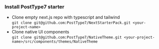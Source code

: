 ### Install PostType7 starter

- Clone empty next.js repo with typescript and tailwind<br/>
`git clone git@github.com:PostType7/NextStarterPack.git <your-project-name>` 
- Clone native UI components<br/>
`git clone git@github.com:PostType7/NativeTheme.git <your-project-name>/src/components/themes/NativeTheme` 
